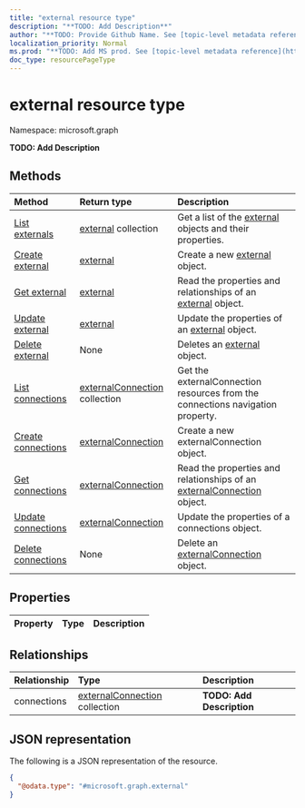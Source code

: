 ```yaml
---
title: "external resource type"
description: "**TODO: Add Description**"
author: "**TODO: Provide Github Name. See [topic-level metadata reference](https://msgo.azurewebsites.net/add/document/guidelines/metadata.html#topic-level-metadata)**"
localization_priority: Normal
ms.prod: "**TODO: Add MS prod. See [topic-level metadata reference](https://msgo.azurewebsites.net/add/document/guidelines/metadata.html#topic-level-metadata)**"
doc_type: resourcePageType
---
```


# external resource type

Namespace: microsoft.graph

**TODO: Add Description**

## Methods
|Method|Return type|Description|
|:---|:---|:---|
|[List externals](../api/external-list.md)|[external](../resources/external.md) collection|Get a list of the [external](../resources/external.md) objects and their properties.|
|[Create external](../api/external-create.md)|[external](../resources/external.md)|Create a new [external](../resources/external.md) object.|
|[Get external](../api/external-get.md)|[external](../resources/external.md)|Read the properties and relationships of an [external](../resources/external.md) object.|
|[Update external](../api/external-update.md)|[external](../resources/external.md)|Update the properties of an [external](../resources/external.md) object.|
|[Delete external](../api/external-delete.md)|None|Deletes an [external](../resources/external.md) object.|
|[List connections](../api/external-list-connections.md)|[externalConnection](../resources/externalconnection.md) collection|Get the externalConnection resources from the connections navigation property.|
|[Create connections](../api/external-post-connections.md)|[externalConnection](../resources/externalconnection.md)|Create a new externalConnection object.|
|[Get connections](../api/external-get-externalconnection.md)|[externalConnection](../resources/externalconnection.md)|Read the properties and relationships of an [externalConnection](../resources/externalconnection.md) object.|
|[Update connections](../api/external-update-connections.md)|[externalConnection](../resources/externalconnection.md)|Update the properties of a connections object.|
|[Delete connections](../api/external-delete-connections.md)|None|Delete an [externalConnection](../resources/externalconnection.md) object.|

## Properties
|Property|Type|Description|
|:---|:---|:---|

## Relationships
|Relationship|Type|Description|
|:---|:---|:---|
|connections|[externalConnection](../resources/externalconnection.md) collection|**TODO: Add Description**|

## JSON representation
The following is a JSON representation of the resource.
<!-- {
  "blockType": "resource",
  "keyProperty": "id",
  "@odata.type": "microsoft.graph.external",
  "baseType": "",
  "openType": false
}
-->
``` json
{
  "@odata.type": "#microsoft.graph.external"
}
```

